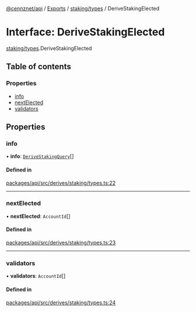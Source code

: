 [@cennznet/api](../README.md) / [Exports](../modules.md) / [staking/types](../modules/staking_types.md) / DeriveStakingElected

# Interface: DeriveStakingElected

[staking/types](../modules/staking_types.md).DeriveStakingElected

## Table of contents

### Properties

- [info](staking_types.derivestakingelected.md#info)
- [nextElected](staking_types.derivestakingelected.md#nextelected)
- [validators](staking_types.derivestakingelected.md#validators)

## Properties

### info

• **info**: [`DeriveStakingQuery`](staking_types.derivestakingquery.md)[]

#### Defined in

[packages/api/src/derives/staking/types.ts:22](https://github.com/cennznet/api.js/blob/ed0f396/packages/api/src/derives/staking/types.ts#L22)

___

### nextElected

• **nextElected**: `AccountId`[]

#### Defined in

[packages/api/src/derives/staking/types.ts:23](https://github.com/cennznet/api.js/blob/ed0f396/packages/api/src/derives/staking/types.ts#L23)

___

### validators

• **validators**: `AccountId`[]

#### Defined in

[packages/api/src/derives/staking/types.ts:24](https://github.com/cennznet/api.js/blob/ed0f396/packages/api/src/derives/staking/types.ts#L24)
